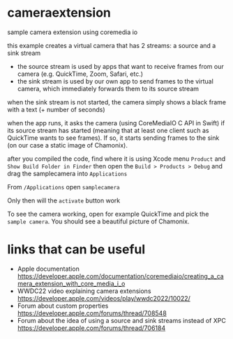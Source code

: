 # cameraextension
sample camera extension using coremedia io

this example creates a virtual camera that has 2 streams: a source and a sink stream

- the source stream is used by apps that want to receive frames from our camera (e.g. QuickTime, Zoom, Safari, etc.)
- the sink stream is used by our own app to send frames to the virtual camera, which immediately forwards them to its source stream

when the sink stream is not started, the camera simply shows a black frame with a text (+ number of seconds)

when the app runs, it asks the camera (using CoreMediaIO C API in Swift) if its source stream has started (meaning that at least one client such as QuickTime wants to see frames). If so, it starts sending frames to the sink (on our case a static image of Chamonix).

after you compiled the code, find where it is using Xcode menu `Product` and `Show Build Folder in Finder` then open the `Build > Products > Debug` and drag the samplecamera into `Applications`

From `/Applications` open `samplecamera`

Only then will the `activate` button work

To see the camera working, open for example QuickTime and pick the `sample camera`. You should see a beautiful picture of Chamonix.

# links that can be useful


- Apple documentation https://developer.apple.com/documentation/coremediaio/creating_a_camera_extension_with_core_media_i_o
- WWDC22 video explaining camera extensions https://developer.apple.com/videos/play/wwdc2022/10022/
- Forum about custom properties https://developer.apple.com/forums/thread/708548
- Forum about the idea of using a source and sink streams instead of XPC https://developer.apple.com/forums/thread/706184
